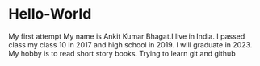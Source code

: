 # Hello-World
My first attempt
My name  is Ankit Kumar Bhagat.I live in India.
I passed class my class 10 in 2017 and high school in 2019.
I will graduate in 2023.
My hobby is to read short story books.
Trying to learn git and github
